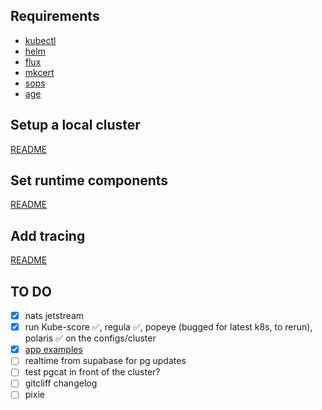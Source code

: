 ## Requirements

- [kubectl](https://kubernetes.io/docs/tasks/tools/)
- [helm](https://helm.sh/docs/intro/install/)
- [flux](https://fluxcd.io/docs/installation/)
- [mkcert](https://github.com/FiloSottile/mkcert)
- [sops](https://github.com/mozilla/sops)
- [age](https://github.com/FiloSottile/age)

## Setup a local cluster

[README](./local-cluster-init/)

## Set runtime components

[README](./runtime/)

## Add tracing

[README](./tracing/)

## TO DO

- [x] nats jetstream
- [x] run Kube-score ✅, regula ✅, popeye (bugged for latest k8s, to rerun), polaris ✅ on the configs/cluster
- [x] [app examples](https://github.com/vincentserpoul/gitops-example)
- [ ] realtime from supabase for pg updates
- [ ] test pgcat in front of the cluster?
- [ ] gitcliff changelog
- [ ] pixie